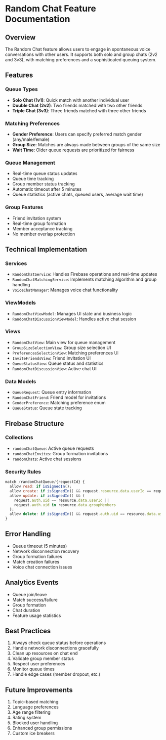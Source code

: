 # Random Chat Feature Documentation

## Overview
The Random Chat feature allows users to engage in spontaneous voice conversations with other users. It supports both solo and group chats (2v2 and 3v3), with matching preferences and a sophisticated queuing system.

## Features

### Queue Types
- **Solo Chat (1v1)**: Quick match with another individual user
- **Double Chat (2v2)**: Two friends matched with two other friends
- **Triple Chat (3v3)**: Three friends matched with three other friends

### Matching Preferences
- **Gender Preference**: Users can specify preferred match gender (any/male/female)
- **Group Size**: Matches are always made between groups of the same size
- **Wait Time**: Older queue requests are prioritized for fairness

### Queue Management
- Real-time queue status updates
- Queue time tracking
- Group member status tracking
- Automatic timeout after 5 minutes
- Queue statistics (active chats, queued users, average wait time)

### Group Features
- Friend invitation system
- Real-time group formation
- Member acceptance tracking
- No member overlap protection

## Technical Implementation

### Services
- `RandomChatService`: Handles Firebase operations and real-time updates
- `RandomChatMatchingService`: Implements matching algorithm and group handling
- `VoiceChatManager`: Manages voice chat functionality

### ViewModels
- `RandomChatViewModel`: Manages UI state and business logic
- `RandomChatDiscussionViewModel`: Handles active chat session

### Views
- `RandomChatView`: Main view for queue management
- `GroupSizeSelectionView`: Group size selection UI
- `PreferencesSelectionView`: Matching preferences UI
- `InviteFriendsView`: Friend invitation UI
- `QueueStatusView`: Queue status and statistics
- `RandomChatDiscussionView`: Active chat UI

### Data Models
- `QueueRequest`: Queue entry information
- `RandomChatFriend`: Friend model for invitations
- `GenderPreference`: Matching preference enum
- `QueueStatus`: Queue state tracking

## Firebase Structure

### Collections
- `randomChatQueue`: Active queue requests
- `randomChatInvites`: Group formation invitations
- `randomChats`: Active chat sessions

### Security Rules
```javascript
match /randomChatQueue/{requestId} {
  allow read: if isSignedIn();
  allow create: if isSignedIn() && request.resource.data.userId == request.auth.uid;
  allow update: if isSignedIn() && (
    request.auth.uid == resource.data.userId ||
    request.auth.uid in resource.data.groupMembers
  );
  allow delete: if isSignedIn() && request.auth.uid == resource.data.userId;
}
```

## Error Handling
- Queue timeout (5 minutes)
- Network disconnection recovery
- Group formation failures
- Match creation failures
- Voice chat connection issues

## Analytics Events
- Queue join/leave
- Match success/failure
- Group formation
- Chat duration
- Feature usage statistics

## Best Practices
1. Always check queue status before operations
2. Handle network disconnections gracefully
3. Clean up resources on chat end
4. Validate group member status
5. Respect user preferences
6. Monitor queue times
7. Handle edge cases (member dropout, etc.)

## Future Improvements
1. Topic-based matching
2. Language preferences
3. Age range filtering
4. Rating system
5. Blocked user handling
6. Enhanced group permissions
7. Custom ice breakers
